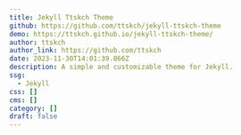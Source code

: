 ```yaml
---
title: Jekyll Ttskch Theme
github: https://github.com/ttskch/jekyll-ttskch-theme
demo: https://ttskch.github.io/jekyll-ttskch-theme/
author: ttskch
author_link: https://github.com/ttskch
date: 2023-11-30T14:01:39.866Z
description: A simple and customizable theme for Jekyll.
ssg:
  - Jekyll
css: []
cms: []
category: []
draft: false
---
```

